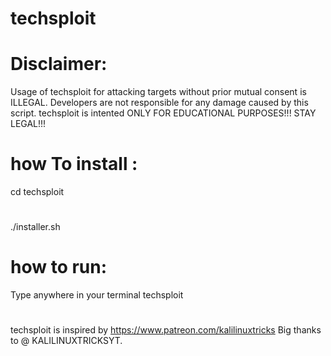 # techsploit
# Disclaimer:
Usage of techsploit for attacking targets without prior mutual consent is ILLEGAL. Developers are not responsible for any damage caused by this script. techsploit is intented ONLY FOR EDUCATIONAL PURPOSES!!! STAY LEGAL!!!
# how To install :

cd techsploit 
#
./installer.sh
# how to run:
Type anywhere in your terminal techsploit

#








#
techsploit is inspired by https://www.patreon.com/kalilinuxtricks Big thanks to @ KALILINUXTRICKSYT.
